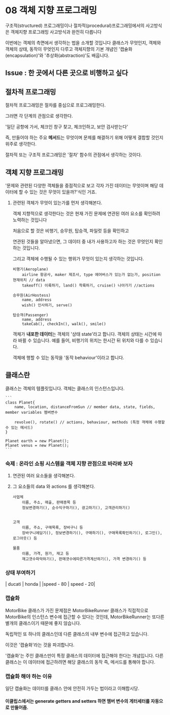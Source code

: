 # 08 객체 지향 프로그래밍

구조적(structured)  프로그래밍이나 절차적(procedural)프로그래밍에서의 사고방식은
객체지향 프로그래밍 사고방식과 완전히 다릅니다

이번에는 객체의 측면에서 생각하는 법을 소개할 것입니다
클래스가 무엇인지, 객체와 객체의 상태, 동작이 무엇인지 다루고
객체지향의 기본 개념인 '캡슐화(encapsulation)'와 '추상화(abstraction)'도 배웁니다.




## Issue : 한 곳에서 다른 곳으로 비행하고 싶다

## 절차적 프로그래밍
절차적 프로그래밍은 절차를 중심으로 프로그래밍한다.

그러면 각 단계의 관점으로 생각한다.

'일단 공항에 가서, 체크인 창구 찾고, 체크인하고, 보안 검사받는다'

즉, 만들어야 하는 주요 **메서드**는 무엇이며 문제를 해결하기 위해 어떻게 결합할 것인지 위주로 생각한다.

절차적 또는 구조적 프로그래밍은 '절차' 함수의 관점에서 생각하는 것이다.

## 객체 지향 프로그래밍

'문제와 관련된 다양한 객체들을 중점적으로 보고 각자 가진 데이터는 무엇이며 해당 데이터에 할 수 있는 것은 무엇이 있을까?'식인 거죠.

1. 관련된 객체가 무엇이 있는가를 먼저 생각해본다.

    객체 지향적으로 생각한다는 것은 현재 가진 문제에 연관된 여러 요소를 확인하려 노력하는 것입니다

    처음으로 할 것은 비행기, 승무원, 탑승객, 파일럿 등을 확인하고

    연관된 것들을 알아냈으면, 그 데이터 중 내가 사용하고자 하는 것은 무엇인지 확인하는 것입니다.

    그리고 객체에 수행될 수 있는 행위가 무엇이 있는지 생각하는 것입니다.

    ```
    비행기(Aeroplane)
        airline 항공사, maker 제조사, type 에어버스가 있는가 없는가, position 현재위치 // data
        takeoff() 이륙하기, land() 착륙하기, cruise() 나아가기 //actions

    승무원(AirHostess)
        name, address
        wish() 인사하기, serve()

    탑승객(Passenger)
        name, address
        takeCab(), checkIn(), walk(), smile()
    ```

    객체가 **내포한 데이터**는 객체의 '상태 state'라고 합니다.
    객체의 상태는 시간에 따라 바뀔 수 있습니다.
    예를 들어, 비행기의 위치는 한시간 뒤 위치와 다를 수 있습니다.

    객체에 행할 수 있는 동작을 '동작 behaviour'이라고 합니다.
    

## 클래스란

클래스는 객체의 템플릿입니다.
객체는 클래스의 인스턴스입니다.


    ```
    class Planet{
        name, location, distanceFromSun // member data, state, fields, member variables 멤버변수

        revolve(), rotate() // actions, behaviour, methods (특정 객체에 수행할 수 있는 메서드)
    }

    Planet earth = new Planet();
    Planet venus = new Planet();
    ```

### 숙제 : 온라인 쇼핑 시스템을 **객체 지향 관점**으로 바라봐 보자

1. 연관된 여러 요소들을 생각해본다.
2. 그 요소들의 data 와 actions 를 생각해본다.
   
    ```
    사업체
        이름, 주소, 매출, 판매종목 등
        정보변경하기(), 순수익구하기(), 광고하기(), 고객관리하기()


    고객
        이름, 주소, 구매목록, 장바구니 등
        장바구니에담기(), 정보변경하기(), 구매하기(), 구매목록확인하기(), 로그인(), 로그아웃() 등

    물품
        이름, 가격, 원가, 재고 등
        재고갯수파악하기(), 판매갯수에따른가격계산하기(), 가격 변경하기() 등
    ```

### 상태 부여하기

| ducati | honda |
|speed - 80 | speed - 20|

### 캡슐화

MotorBike 클래스가 가진 문제점은 MotorBikeRunner 클래스가 직접적으로 MotorBike의 인스턴스 변수에 접근할 수 있다는 것인데, MotorBikeRunner는 또다른 별개의 클래스이기 때문에 좋지 않습니다.

독립적인 또 하나의 클래스인데 다른 클래스의 내부 변수에 접근하고 있습니다.

이것은 '캡슐화'라는 것을 파괴합니다.


'캡슐화'는 주인 클래스만이 특정 클래스의 데이터에 접근해야 한다는 개념입니다.
다른 클래스는 이 데이터에 접근하려면 해당 클래스의 동작 즉, 메서드를 통해야 합니다.


### 캡슐화 해야 하는 이유

일단 캡슐화는 데이터를 클래스 안에 안전히 가두는 법이라고 이해합시당.

#### 이클립스에서는 generate getters and setters 하면 멤버 변수의 게터세터를 자동으로 만들어줌.